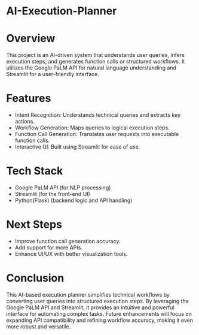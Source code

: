 # AI-Execution-Planner
# Overview

This project is an AI-driven system that understands user queries, infers execution steps, and generates function calls or structured workflows. It utilizes the Google PaLM API for natural language understanding and Streamlit for a user-friendly interface.

# Features

- Intent Recognition: Understands technical queries and extracts key actions.
- Workflow Generation: Maps queries to logical execution steps.
- Function Call Generation: Translates user requests into executable function calls.
- Interactive UI: Built using Streamlit for ease of use.

# Tech Stack

- Google PaLM API (for NLP processing)
- Streamlit (for the front-end UI)
- Python(Flask) (backend logic and API handling)

# Next Steps

- Improve function call generation accuracy.
- Add support for more APIs.
- Enhance UI/UX with better visualization tools.

# Conclusion

This AI-based execution planner simplifies technical workflows by converting user queries into structured execution steps. By leveraging the Google PaLM API and Streamlit, it provides an intuitive and powerful interface for automating complex tasks. Future enhancements will focus on expanding API compatibility and refining workflow accuracy, making it even more robust and versatile.
